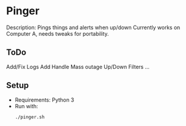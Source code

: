 # Pinger

Description: Pings things and alerts when up/down 
Currently works on Computer A, needs tweaks for portability.
## ToDo

Add/Fix Logs
Add Handle Mass outage
Up/Down Filters
...

## Setup
- Requirements: Python 3
- Run with:
  ```bash
  ./pinger.sh
